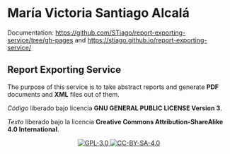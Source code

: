 # María Victoria Santiago Alcalá

Documentation: https://github.com/STiago/report-exporting-service/tree/gh-pages and https://stiago.github.io/report-exporting-service/

## Report Exporting Service

The purpose of this service is to take abstract reports and generate **PDF** documents and **XML** files out of them.


_Código_ liberado bajo licencia **GNU GENERAL PUBLIC LICENSE Version 3**.

_Texto_ liberado bajo la licencia **Creative Commons Attribution-ShareAlike 4.0 International**.

<p align="center">
<a href="http://www.gnu.org/licenses/gpl-3.0.html">
<img alt="GPL-3.0" src="https://dl.dropboxusercontent.com/s/t0ylvis7f1stcu7/GPL-3.0.png">
</a>
<a href="https://creativecommons.org/licenses/by-sa/4.0/legalcode">
<img alt="CC-BY-SA-4.0" src="https://dl.dropboxusercontent.com/s/sb421l5usayaigo/CC-BY-SA-4.0.png">
</a>
</p>




